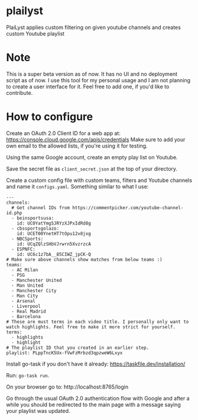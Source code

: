 # plailyst
PlaiLyst applies custom filtering on given youtube channels and creates custom Youtube playlist

# Note
This is a super beta version as of now. It has no UI and no deployment script as of now. I use this tool for my personal usage and I am not planning to create a user interface for it. Feel free to add one, if you'd like to contribute.

# How to configure
Create an OAuth 2.0 Client ID for a web app at: https://console.cloud.google.com/apis/credentials
Make sure to add your own email to the allowed lists, if you're using it for testing.

Using the same Google account, create an empty play list on Youtube.

Save the secret file as `client_secret.json` at the top of your directory.

Create a custom config file with custom teams, filters and Youtube channels and name it `configs.yaml`. Something similar to what I use:
```
---
channels:
  # Get channel IDs from https://commentpicker.com/youtube-channel-id.php
  - beinsportsusa:
    id: UC0YatYmg5JRYzXJPxIdRd8g
  - cbssportsgolazo:
    id: UCET00YnetHT7tOpu12v8jxg
  - NBCSports:
    id: UCqZQlzSHbVJrwrn5XvzrzcA
  - ESPNFC:
    id: UC6c1z7bA__85CIWZ_jpCK-Q
# Make sure above channels show matches from below teams :)
teams:
  - AC Milan
  - PSG
  - Manchester United
  - Man United
  - Manchester City
  - Man City
  - Arsenal
  - Liverpool
  - Real Madrid
  - Barcelona
# These are must terms in each video title. I personally only want to watch highlights. Feel free to make it more strict for yourself.
terms:
  - highlights
  - highlight
# The playlist ID that you created in an earlier step.
playlist: PLppTncK5Ux-fVwFzMrbzd3qpzweW6Lxyx
```

Install go-task if you don't have it already: https://taskfile.dev/installation/

Run: `go-task run`. 

On your browser go to: http://localhost:8765/login

Go through the usual OAuth 2.0 authentication flow with Google and after a while you should be redirected to the main page with a message saying your playlist was updated.
